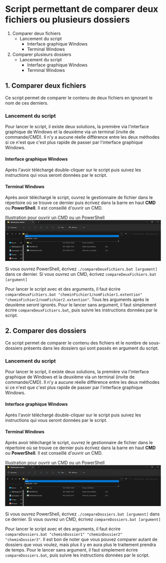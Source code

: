 # Script permettant de comparer deux fichiers ou plusieurs dossiers

1. Comparer deux fichiers
    * Lancement du script
        * Interface graphique Windows
        * Terminal Windows
2. Comparer plusieurs dossiers
    * Lancement du script
        * Interface graphique Windows
        * Terminal Windows


## 1. Comparer deux fichiers
Ce script permet de comparer le contenu de deux fichiers en ignorant le nom de ces derniers.


### Lancement du script
Pour lancer le script, il existe deux solutions, la première via l'interface graphique de Windows et la deuxième via un terminal (invite de commande/CMD). Il n'y a aucune réelle différence entre les deux méthodes si ce n'est que c'est plus rapide de passer par l'interface graphique Windows.


#### Interface graphique Windows
Après l'avoir téléchargé double-cliquer sur le script puis suivez les instructions qui vous seront données par le script.


#### Terminal Windows
Après avoir téléchargé le script, ouvrez le gestionnaire de fichier dans le répertoire où se trouve ce dernier puis écrivez dans la barre en haut **CMD** ou **PowerShell**. Il est conseillé d'ouvrir un CMD.

Illustration pour ouvrir un CMD ou un PowerShell
![](./img/cmd.png "Illustration pour ouvrir un CMD ou un PowerShell")

Si vous ouvrez PowerShell, écrivez `./compareDeuxFichiers.bat [argument]` dans ce dernier. Si vous ouvrez un CMD, écrivez `compareDeuxFichiers.bat [argument]`

Pour lancer le script avec et des arguments, il faut écrire `compareDeuxFichiers.bat "cheminFichier1/nomFichier1.extention" "cheminFichier2/nomFichier2.extention"`.
Tous les arguments après le deuxième seront ignorés.
Pour le lancer sans argument, il faut simplement écrire `compareDeuxFichiers.bat`, puis suivre les instructions données par le script.


## 2. Comparer des dossiers
Ce script permet de comparer le contenu des fichiers et le nombre de sous-dossiers présents dans les dossiers qui sont passés en argument du script.

### Lancement du script
Pour lancer le script, il existe deux solutions, la première via l'interface graphique de Windows et la deuxième via un terminal (invite de commande/CMD). Il n'y a aucune réelle différence entre les deux méthodes si ce n'est que c'est plus rapide de passer par l'interface graphique Windows.


#### Interface graphique Windows
Après l'avoir téléchargé double-cliquer sur le script puis suivez les instructions qui vous seront données par le script.


#### Terminal Windows
Après avoir téléchargé le script, ouvrez le gestionnaire de fichier dans le répertoire où se trouve ce dernier puis écrivez dans la barre en haut **CMD** ou **PowerShell**. Il est conseillé d'ouvrir un CMD.

Illustration pour ouvrir un CMD ou un PowerShell
![](./img/cmd.png "Illustration pour ouvrir un CMD ou un PowerShell")

Si vous ouvrez PowerShell, écrivez `./compareDossiers.bat [argument]` dans ce dernier. Si vous ouvrez un CMD, écrivez `compareDossiers.bat [argument]`

Pour lancer le script avec et des arguments, il faut écrire `compareDossiers.bat "cheminDossier1" "cheminDossier2" "cheminDossier3"`. Il est bon de noter que vous pouvez comparer autant de dossiers que vous voulez, mais plus il y en aura plus le traitement prendra de temps.
Pour le lancer sans argument, il faut simplement écrire `compareDossiers.bat`, puis suivre les instructions données par le script.
